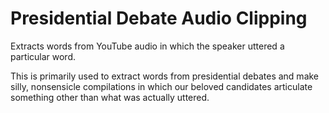 # Presidential Debate Audio Clipping

Extracts words from YouTube audio in which the speaker uttered a particular word.

This is primarily used to extract words from presidential debates and make silly, nonsensicle compilations in which our beloved candidates articulate something other than what was actually uttered.
